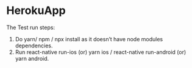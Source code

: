 # HerokuApp

The Test run steps:


1. Do yarn/ npm / npx install as it doesn’t have node modules dependencies.
2. Run react-native run-ios (or) yarn ios / react-native run-android (or) yarn android.
